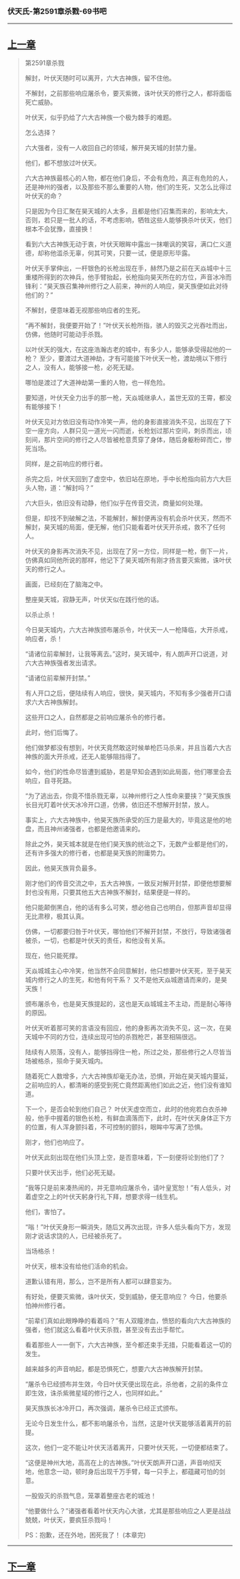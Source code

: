 ### 伏天氏-第2591章杀戮-69书吧

--------
[上一章](./039eac2622d50514fed5bcefa247416f.md)
--------


>
>
>
>第2591章杀戮
>
>解封，叶伏天随时可以离开，六大古神族，留不住他。
>
>不解封，之前那些响应屠杀令，要灭紫微，诛叶伏天的修行之人，都将面临死亡威胁。
>
>叶伏天，似乎扔给了六大古神族一个极为棘手的难题。
>
>怎么选择？
>
>六大强者，没有一人收回自己的领域，解开昊天城的封禁力量。
>
>他们，都不想放过叶伏天。
>
>六大古神族最核心的人物，都在他们身后，不会有危险，真正有危险的人，还是神州的强者，以及那些不那么重要的人物，他们的生死，又怎么比得过叶伏天的命？
>
>只是因为今日汇聚在昊天城的人太多，且都是他们召集而来的，影响太大，否则，若只是一批人的话，不考虑影响，牺牲这些人能够换杀叶伏天，他们根本不会犹豫，直接换！
>
>看到六大古神族无动于衷，叶伏天眼眸中露出一抹嘲讽的笑容，满口仁义道德，却称他滥杀无辜，何其可笑，只要一试，便是原形毕露。
>
>叶伏天手掌伸出，一杆银色的长枪出现在手，赫然乃是之前在天焱城中十三重楼所得到的次神兵，他手臂抬起，长枪指向昊天所在的方位，声音冰冷而锋利：“昊天族召集神州修行之人前来，神州的人响应，昊天族便如此对待他们的？”
>
>不解封，便意味着无视那些响应者的生死。
>
>“再不解封，我便要开始了！”叶伏天长枪所指，骇人的毁灭之光吞吐而出，仿佛，他随时可能动手杀戮。
>
>以叶伏天的强大，在这座浩瀚古老的城中，有多少人，能够承受得起他的一枪？
>至少，要渡过大道神劫，才有可能接下叶伏天一枪，渡劫境以下修行之人，没有人，能够接一枪，必死无疑。
>
>哪怕是渡过了大道神劫第一重的人物，也一样危险。
>
>要知道，叶伏天全力出手的那一枪，天焱城继承人，盖世无双的王霄，都没有能够接下！
>
>叶伏天见对方依旧没有动作冷笑一声，他的身影直接消失不见，出现在了下空一座方向，人群只见一道光一闪而逝，长枪划过那片空间，刺杀而出，顷刻间，那片空间的修行之人尽皆被枪意贯穿了身体，随后身躯粉碎而亡，惨死当场。
>
>同样，是之前响应的修行者。
>
>杀完之后，叶伏天回到了虚空中，依旧站在原地，手中长枪指向前方六大巨头人物，道：“解封吗？”
>
>六大巨头，依旧没有动静，他们似乎在传音交流，商量如何处理。
>
>但是，却找不到破解之法，不能解封，解封便再没有机会杀叶伏天，然而不解封，昊天城的局面，便无解，他们只能看着叶伏天开杀戒，救不了任何人。
>
>叶伏天的身影再次消失不见，出现在了另一方位，同样是一枪，倒下一片，仿佛真如同他所说的那样，他记下了昊天城所有刚才扬言要灭紫微，诛叶伏天的修行之人。
>
>画面，已经刻在了脑海之中。
>
>整座昊天城，寂静无声，叶伏天似在践行他的话。
>
>以杀止杀！
>
>今日昊天城内，六大古神族颁布屠杀令，叶伏天一人一枪降临，大开杀戒，响应者，杀！
>
>“请诸位前辈解封，让我等离去。”这时，昊天城中，有人朗声开口说道，对六大古神族强者发出请求。
>
>“请诸位前辈解开封禁。”
>
>有人开口之后，便陆续有人响应，很快，昊天城内，不知有多少强者开口请求六大古神族解封。
>
>这些开口之人，自然都是之前响应屠杀令的修行者。
>
>此时，他们后悔了。
>
>他们做梦都没有想到，叶伏天竟然敢这时候单枪匹马杀来，并且当着六大古神族的面大开杀戒，还无人能够阻挡得了。
>
>如今，他们的性命尽皆遭到威胁，若是早知会遇到如此局面，他们哪里会去响应，自寻死路。
>
>“为了逃出去，你竟不惜杀戮无辜，以神州修行之人性命来要挟？”昊天族族长目光盯着叶伏天冰冷开口道，仿佛，依旧还不想解开封禁，放人。
>
>事实上，六大古神族中，他昊天族所承受的压力是最大的，毕竟这是他的地盘，而且神州诸强者，也都是他邀请来的。
>
>除此之外，昊天城本就是在他们昊天族的统治之下，无数产业都是他们的，还有许多强大的修行者，也都是昊天族的附庸势力。
>
>因此，他昊天族背负最多。
>
>刚才他们的传音交流之中，五大古神族，一致反对解开封禁，即便他想要解封也没有用，只要其他五大古神族不解封，结果便是一样的。
>
>他只能颠倒黑白，他的话有多么可笑，想必他自己也明白，但那声音却显得无比肃穆，极其认真。
>
>仿佛，一切都要归咎于叶伏天，哪怕他们不解开封禁，不放行，导致诸强者被杀，一切，也都是叶伏天的责任，和他没有关系。
>
>现在，他只能死撑。
>
>天焱城城主心中冷笑，他当然不会同意解封，他只想要叶伏天死，至于昊天城内修行之人的生死，和他有何干系？
>又不是他天焱城邀请而来的，是昊天族！
>
>颁布屠杀令，也是昊天族提起的，这也是天焱城城主不主动，而是耐心等待的原因。
>
>叶伏天听着那可笑的言语没有回应，他的身影再次消失不见，这一次，在昊天城中不同的方位，连续出现可怕的杀戮枪芒，甚至相隔很远。
>
>陆续有人陨落，没有人，能够挡得住一枪，所过之处，那些修行之人尽皆当场被格杀，殒命于昊天城内。
>
>随着死亡人数增多，六大古神族却毫无办法，恐惧，开始在昊天城内蔓延，之前响应的人，都清晰的感受到死亡竟然距离他们如此之近，他们没有谁知道。
>
>下一个，是否会轮到他们自己？
>叶伏天虚空而立，此时的他宛若白衣杀神般，他手中握着的银色长枪，有鲜血滴落而下，此时，在叶伏天身体正下方的位置，有人浑身颤抖着，不可控制的颤抖，眼眸中写满了恐惧。
>
>刚才，他们也响应了。
>
>叶伏天此刻出现在他们头顶上空，是否意味着，下一刻便将论到他们了？
>
>只要叶伏天出手，他们必死无疑。
>
>“我等只是前来凑热闹的，并无意响应屠杀令，请叶皇宽恕！”有人低头，对着虚空之上的叶伏天躬身行礼下拜，想要求得一线生机。
>
>他们，害怕了。
>
>“嗡！”叶伏天身形一瞬消失，随后又再次出现，许多人低头看向下方，发现刚才说话求饶的人，已经被杀死了。
>
>当场格杀！
>
>叶伏天，根本没有给他们活命的机会。
>
>道歉认错有用，那么，岂不是所有人都可以肆意妄为。
>
>有好处，便要灭紫微，诛叶伏天，受到威胁，便无意响应？
>今日，他要杀怕神州修行者。
>
>“前辈们真如此眼睁睁的看着吗？”有人双瞳渗血，愤怒的看向六大古神族的强者，他们就这么看着叶伏天杀戮，甚至没有去出手帮忙。
>
>看着那些人一一倒下，六大古神族，至今都还束手无措，只能看着这一切的发生。
>
>越来越多的声音响起，都是恐惧死亡，想要六大古神族解开封禁。
>
>“屠杀令已经颁布并生效，今日叶伏天便出现在此，杀他者，之前的条件立即生效，诛杀紫微星域的修行之人，也同样如此。”
>
>昊天族族长冰冷开口，再次强调，屠杀令已经正式颁布。
>
>无论今日发生什么，都不影响屠杀令，当然，这是叶伏天能够活着离开的前提。
>
>这次，他们一定不能让叶伏天活着离开，只要叶伏天死，一切便都结束了。
>
>“这便是神州大地，高高在上的古神族。”叶伏天朗声开口道，声音响彻天地，他意念一动，顿时身后出现千万手臂，每一只手上，都蕴藏可怕的剑意。
>
>一股毁灭的杀戮气息，笼罩着整座古老的城池！
>
>“他要做什么？”诸强者看着叶伏天内心大骇，尤其是那些响应之人更是战战兢兢，叶伏天，要疯狂杀戮吗！
>
>PS：抱歉，还在外地，困死我了！
>(本章完)
>
>

--------
[下一章](./00087c4e0112e970787df2d44ea3f50f.md)
--------
